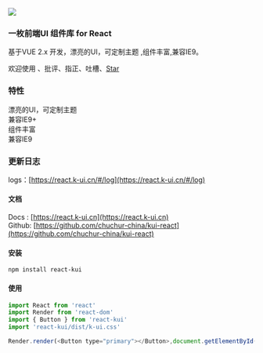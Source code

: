 
![](https://chuchur.com/upload/2018-7-2/kui-react.jpg)
### 一枚前端UI 组件库 for React

基于VUE 2.x 开发，漂亮的UI，可定制主题 ,组件丰富,兼容IE9。  

欢迎使用 、批评、指正、吐槽、[Star](https://github.com/chuchur-china/kui-react) 

### 特性   
漂亮的UI，可定制主题   
兼容IE9+   
组件丰富   
兼容IE9

### 更新日志
logs：[https://react.k-ui.cn/#/log](https://react.k-ui.cn/#/log)

#### 文档
Docs : [https://react.k-ui.cn](https://react.k-ui.cn)   
Github: [https://github.com/chuchur-china/kui-react](https://github.com/chuchur-china/kui-react)   

#### 安装
```
npm install react-kui
```

#### 使用

```js
import React from 'react'
import Render from 'react-dom'
import { Button } from 'react-kui'
import 'react-kui/dist/k-ui.css'

Render.render(<Button type="primary"></Button>,document.getElementById('app'))